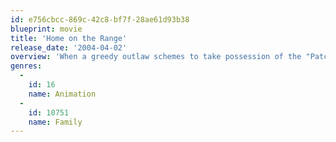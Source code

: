 ```yaml
---
id: e756cbcc-869c-42c8-bf7f-28ae61d93b38
blueprint: movie
title: 'Home on the Range'
release_date: '2004-04-02'
overview: 'When a greedy outlaw schemes to take possession of the "Patch Of Heaven" dairy farm, three determined cows, a karate-kicking stallion and a colorful corral of critters join forces to save their home. The stakes are sky-high as this unlikely animal alliance risk their hides and match wits with a mysterious band of bad guys.'
genres:
  -
    id: 16
    name: Animation
  -
    id: 10751
    name: Family
---
```

